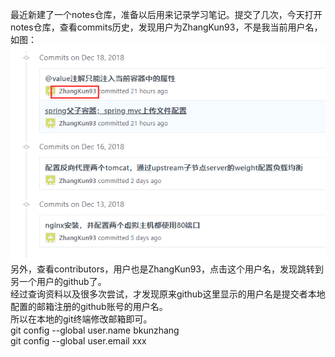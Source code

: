 最近新建了一个notes仓库，准备以后用来记录学习笔记。提交了几次，今天打开notes仓库，查看commits历史，发现用户为ZhangKun93，不是我当前用户名，如图：
![图片](imgs/20181218220833.png)  
另外，查看contributors，用户也是ZhangKun93，点击这个用户名，发现跳转到另一个用户的github了。   
经过查询资料以及很多次尝试，才发现原来github这里显示的用户名是提交者本地配置的邮箱注册的github账号的用户名。    
所以在本地的git终端修改邮箱即可。  
git config --global user.name bkunzhang  
git config --global user.email xxx  
